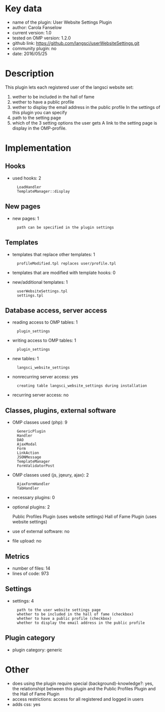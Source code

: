 Key data
============

- name of the plugin: User Website Settings Plugin
- author: Carola Fanselow
- current version: 1.0
- tested on OMP version: 1.2.0
- github link: https://github.com/langsci/userWebsiteSettings.git
- community plugin: no
- date: 2016/05/25

Description
============

This plugin lets each registered user of the langsci website set:
1. wether to be included in the hall of fame
2. wether to have a public profile
3. wether to display the email address in the public profile
In the settings of this plugin you can specify
1. path to the setting page
2. which of the 3 setting options the user gets
A link to the setting page is display in the OMP-profile.
 
Implementation
================

Hooks
-----
- used hooks: 2

		LoadHandler
		TemplateManager::display

New pages
------
- new pages: 1

		path can be specified in the plugin settings

Templates
---------
- templates that replace other templates: 1

		profileModified.tpl replaces user/profile.tpl

- templates that are modified with template hooks: 0
- new/additional templates: 1

		userWebsiteSettings.tpl
		settings.tpl

Database access, server access
-----------------------------
- reading access to OMP tables: 1

		plugin_settings

- writing access to OMP tables: 1

		plugin_settings

- new tables: 1

		langsci_website_settings

- nonrecurring server access: yes

		creating table langsci_website_settings during installation

- recurring server access: no
 
Classes, plugins, external software
-----------------------
- OMP classes used (php): 9
	
		GenericPlugin
		Handler
		DAO
		AjaxModal
		Form
		LinkAction
		JSONMessage
		TemplateManager
		FormValidatorPost

- OMP classes used (js, jqeury, ajax): 2

		AjaxFormHandler
		TabHandler

- necessary plugins: 0
- optional plugins: 2

	Public Profiles Plugin (uses website settings)
	Hall of Fame Plugin (uses website settings)

- use of external software: no
- file upload: no
 
Metrics
--------
- number of files: 14
- lines of code: 973

Settings
--------
- settings: 4

		path to the user website settings page
		whether to be included in the hall of fame (checkbox)
		whether to have a public profile (checkbox)
		whether to display the email address in the public profile

Plugin category
----------
- plugin category: generic

Other
=============
- does using the plugin require special (background)-knowledge?: yes, the relationshipt between this plugin and the Public Profiles Plugin and the Hall of Fame Plugin
- access restrictions: access for all registered and logged in users
- adds css: yes





